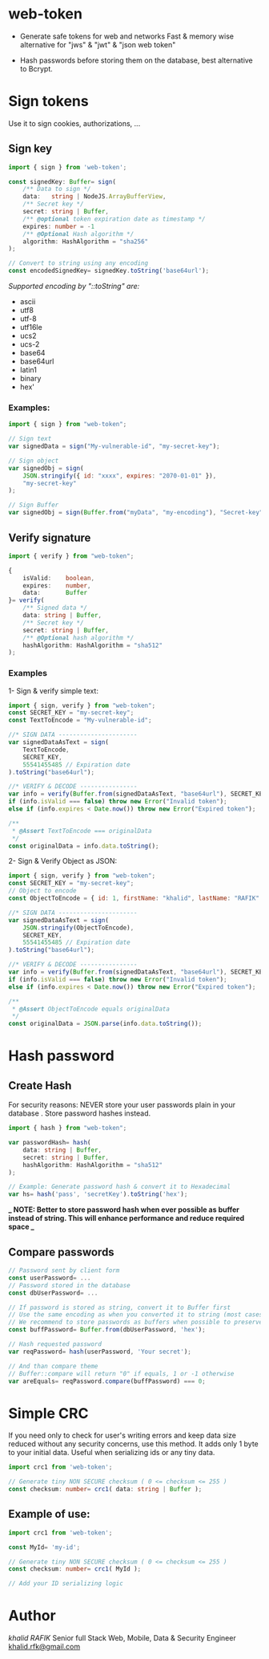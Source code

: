 # web-token

-   Generate safe tokens for web and networks
    Fast & memory wise alternative for "jws" & "jwt" & "json web token"

-   Hash passwords before storing them on the database, best alternative to Bcrypt.

# Sign tokens

Use it to sign cookies, authorizations, ...

## Sign key

```typescript
import { sign } from 'web-token';

const signedKey: Buffer= sign(
	/** Data to sign */
	data:	string | NodeJS.ArrayBufferView,
	/** Secret key */
	secret:	string | Buffer,
	/** @optional token expiration date as timestamp */
	expires: number = -1
	/** @Optional Hash algorithm */
	algorithm: HashAlgorithm = "sha256"
);

// Convert to string using any encoding
const encodedSignedKey= signedKey.toString('base64url');
```

_Supported encoding by "::toString" are:_

-   ascii
-   utf8
-   utf-8
-   utf16le
-   ucs2
-   ucs-2
-   base64
-   base64url
-   latin1
-   binary
-   hex'

### Examples:

```javascript
import { sign } from "web-token";

// Sign text
var signedData = sign("My-vulnerable-id", "my-secret-key");

// Sign object
var signedObj = sign(
	JSON.stringify({ id: "xxxx", expires: "2070-01-01" }),
	"my-secret-key"
);

// Sign Buffer
var signedObj = sign(Buffer.from("myData", "my-encoding"), "Secret-key");
```

## Verify signature

```typescript
import { verify } from "web-token";

{
	isValid:	boolean,
	expires:	number,
	data:		Buffer
}= verify(
	/** Signed data */
	data: string | Buffer,
	/** Secret key */
	secret: string | Buffer,
	/** @Optional hash algorithm */
	hashAlgorithm: HashAlgorithm = "sha512"
);
```

### Examples

1- Sign & verify simple text:

```javascript
import { sign, verify } from "web-token";
const SECRET_KEY = "my-secret-key";
const TextToEncode = "My-vulnerable-id";

//* SIGN DATA ----------------------
var signedDataAsText = sign(
	TextToEncode,
	SECRET_KEY,
	55541455485 // Expiration date
).toString("base64url");

//* VERIFY & DECODE ----------------
var info = verify(Buffer.from(signedDataAsText, "base64url"), SECRET_KEY);
if (info.isValid === false) throw new Error("Invalid token");
else if (info.expires < Date.now()) throw new Error("Expired token");

/**
 * @Assert TextToEncode === originalData
 */
const originalData = info.data.toString();
```

2- Sign & Verify Object as JSON:

```javascript
import { sign, verify } from "web-token";
const SECRET_KEY = "my-secret-key";
// Object to encode
const ObjectToEncode = { id: 1, firstName: "khalid", lastName: "RAFIK" };

//* SIGN DATA ----------------------
var signedDataAsText = sign(
	JSON.stringify(ObjectToEncode),
	SECRET_KEY,
	55541455485 // Expiration date
).toString("base64url");

//* VERIFY & DECODE ----------------
var info = verify(Buffer.from(signedDataAsText, "base64url"), SECRET_KEY);
if (info.isValid === false) throw new Error("Invalid token");
else if (info.expires < Date.now()) throw new Error("Expired token");

/**
 * @Assert ObjectToEncode equals originalData
 */
const originalData = JSON.parse(info.data.toString());
```

# Hash password

## Create Hash

For security reasons: NEVER store your user passwords plain in your database . Store password hashes instead.

```typescript
import { hash } from "web-token";

var passwordHash= hash(
	data: string | Buffer,
	secret: string | Buffer,
	hashAlgorithm: HashAlgorithm = "sha512"
);

// Example: Generate password hash & convert it to Hexadecimal
var hs= hash('pass', 'secretKey').toString('hex');
```

**_ NOTE: Better to store password hash when ever possible as buffer instead of string. This will enhance performance and reduce required space _**

## Compare passwords

```typescript
// Password sent by client form
const userPassword= ...
// Password stored in the database
const dbUserPassword= ...

// If password is stored as string, convert it to Buffer first
// Use the same encoding as when you converted it to string (most cases hex or base64)
// We recommend to store passwords as buffers when possible to preserve space and performance.
const buffPassword= Buffer.from(dbUserPassword, 'hex');

// Hash requested password
var reqPassword= hash(userPassword, 'Your secret');

// And than compare theme
// Buffer::compare will return "0" if equals, 1 or -1 otherwise
var areEquals= reqPassword.compare(buffPassword) === 0;
```

# Simple CRC
If you need only to check for user's writing errors and keep data size reduced without any security concerns, use this method.
It adds only 1 byte to your initial data. Useful when serializing ids or any tiny data.
```typescript
import crc1 from 'web-token';

// Generate tiny NON SECURE checksum ( 0 <= checksum <= 255 )
const checksum: number= crc1( data: string | Buffer );
```

## Example of use:
```typescript
import crc1 from 'web-token';

const MyId= 'my-id';

// Generate tiny NON SECURE checksum ( 0 <= checksum <= 255 )
const checksum: number= crc1( MyId );

// Add your ID serializing logic
```

# Author

_khalid RAFIK_
Senior full Stack Web, Mobile, Data & Security Engineer
khalid.rfk@gmail.com
